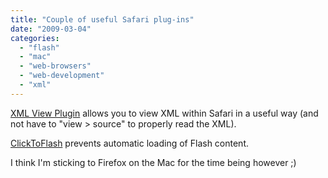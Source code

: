 ```yaml
---
title: "Couple of useful Safari plug-ins"
date: "2009-03-04"
categories: 
  - "flash"
  - "mac"
  - "web-browsers"
  - "web-development"
  - "xml"
---
```


[XML View Plugin](http://www.entropy.ch/blog/Mac+OS+X/2009/02/09/Safari-Plugin-for-Viewing-XML-Data.html) allows you to view XML within Safari in a useful way (and not have to "view > source" to properly read the XML).

[ClickToFlash](http://github.com/rentzsch/clicktoflash/tree/master) prevents automatic loading of Flash content.

I think I'm sticking to Firefox on the Mac for the time being however ;)
